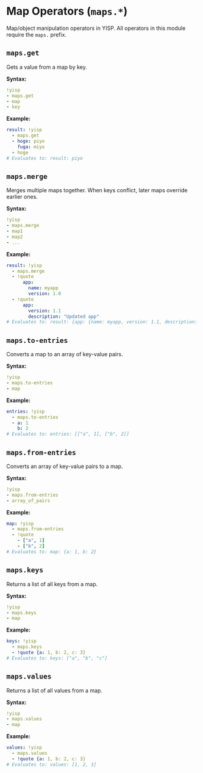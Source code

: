 # Map Operators (`maps.*`)

Map/object manipulation operators in YISP. All operators in this module require the `maps.` prefix.

## `maps.get`

Gets a value from a map by key.

**Syntax:**
```yaml
!yisp
- maps.get
- map
- key
```

**Example:**
```yaml
result: !yisp
  - maps.get
  - hoge: piyo
    fuga: miyo
  - hoge
# Evaluates to: result: piyo
```

## `maps.merge`

Merges multiple maps together. When keys conflict, later maps override earlier ones.

**Syntax:**
```yaml
!yisp
- maps.merge
- map1
- map2
- ...
```

**Example:**
```yaml
result: !yisp
  - maps.merge
  - !quote
      app:
        name: myapp
        version: 1.0
  - !quote
      app:
        version: 1.1
        description: "Updated app"
# Evaluates to: result: {app: {name: myapp, version: 1.1, description: "Updated app"}}
```

## `maps.to-entries`

Converts a map to an array of key-value pairs.

**Syntax:**
```yaml
!yisp
- maps.to-entries
- map
```

**Example:**
```yaml
entries: !yisp
  - maps.to-entries
  - a: 1
    b: 2
# Evaluates to: entries: [["a", 1], ["b", 2]]
```

## `maps.from-entries`

Converts an array of key-value pairs to a map.

**Syntax:**
```yaml
!yisp
- maps.from-entries
- array_of_pairs
```

**Example:**
```yaml
map: !yisp
  - maps.from-entries
  - !quote
    - ["a", 1]
    - ["b", 2]
# Evaluates to: map: {a: 1, b: 2}
```

## `maps.keys`

Returns a list of all keys from a map.

**Syntax:**
```yaml
!yisp
- maps.keys
- map
```

**Example:**
```yaml
keys: !yisp
  - maps.keys
  - !quote {a: 1, b: 2, c: 3}
# Evaluates to: keys: ["a", "b", "c"]
```

## `maps.values`

Returns a list of all values from a map.

**Syntax:**
```yaml
!yisp
- maps.values
- map
```

**Example:**
```yaml
values: !yisp
  - maps.values
  - !quote {a: 1, b: 2, c: 3}
# Evaluates to: values: [1, 2, 3]
```
